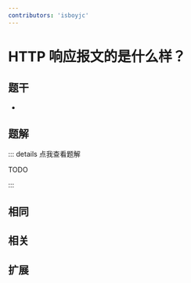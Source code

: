 ```yaml
---
contributors: 'isboyjc'
---
```


# HTTP 响应报文的是什么样？


## 题干

- 



## 题解

::: details 点我查看题解

  TODO

:::



## 相同


## 相关


## 扩展

